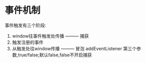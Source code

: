 # 事件机制
事件触发有三个阶段:
1. window往事件触发处传播 ——— 捕获
2. 触发注册的事件
3. 从触发处往window传播 ——— 冒泡
addEventListener 第三个参数,true/false;默认false,false不开启捕获